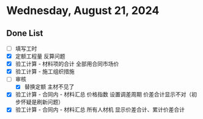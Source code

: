 # Wednesday, August 21, 2024

## Done List

- [ ] 填写工时
- [x] 定额工程量 反算问题
- [x] 验工计算 - 材料项的合计 全部用合同市场价
- [x] 验工计算 - 施工组织措施
- [ ] 审核
  - [x] 替换定额 主材不见了
- [x] 验工计算 - 合同内 - 材料汇总 价格指数 设置调差周期 价差合计显示不对（初步怀疑是刷新问题）
- [x] 验工计算 - 合同内 - 材料汇总 所有人材机 显示价差合计、累计价差合计
